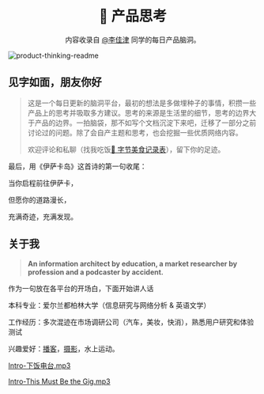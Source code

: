 <div align="center">

# 🎯 产品思考

内容收录自 [@李佳津](#) 同学的每日产品脑洞。

</div>

![product-thinking-readme](https://mayandev.oss-cn-hangzhou.aliyuncs.com/uPic/product-thinking-readme.png)

## 见字如面，朋友你好

> 这是一个每日更新的脑洞平台，最初的想法是多做埋种子的事情，积攒一些产品上的思考并吸取多方建议。思考的来源是生活里的细节，思考的边界大于产品的边界。一拍脑袋，那不如写个文档沉淀下来吧，迁移了一部分之前讨论过的问题。除了会自产主题和思考，也会挖掘一些优质网络内容。
>
> 欢迎评论和私聊（找我吃饭[🍅 字节美食记录表](https://bytedance.feishu.cn/docs/doccnv5Rq6S3fOz6WiYfig6xc9e#BOOEV8)），留下你的足迹。

最后，用《伊萨卡岛》这首诗的第一句收尾：

当你启程前往伊萨卡，

但愿你的道路漫长，

充满奇迹，充满发现。

## 关于我

> **An information architect by education, a market researcher by profession and a podcaster by accident.**

作为一句放在各平台的开场白，下面开始讲人话

本科专业：爱尔兰都柏林大学（信息研究与网络分析 & 英语文学）

工作经历：多次混迹在市场调研公司（汽车，美妆，快消），熟悉用户研究和体验测试

兴趣爱好：[播客](https://mp.weixin.qq.com/s/urpRKpF_kxEQwpqIYKH4Lg)，[摄影](https://bytedance.feishu.cn/docs/doccny9Wzab1zhxXJxwpOzo18Yf?from=from_copylink)，水上运动。

[Intro-下饭电台.mp3](https://bytedance.feishu.cn/file/boxcn3xR4jZMzN5eHc0tvtlfqef?from=from)

[Intro-This Must Be the Gig.mp3](https://bytedance.feishu.cn/file/boxcnViW0LiBdPYCtGdtxuD3YRC)

